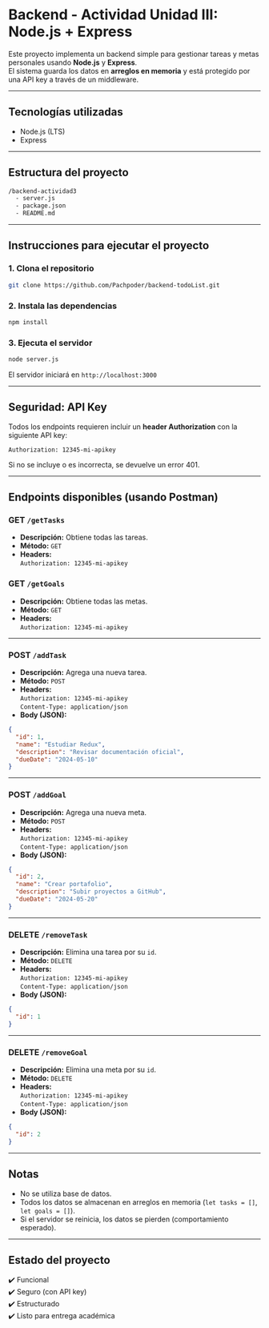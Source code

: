 # Backend - Actividad Unidad III: Node.js + Express 

Este proyecto implementa un backend simple para gestionar tareas y metas personales usando **Node.js** y **Express**.  
El sistema guarda los datos en **arreglos en memoria** y está protegido por una API key a través de un middleware.

---

## Tecnologías utilizadas

- Node.js (LTS)
- Express

---

## Estructura del proyecto

```bash
/backend-actividad3
  - server.js
  - package.json
  - README.md
```

---

## Instrucciones para ejecutar el proyecto

### 1. Clona el repositorio

```bash
git clone https://github.com/Pachpoder/backend-todoList.git
```

### 2. Instala las dependencias

```bash
npm install
```

### 3. Ejecuta el servidor

```bash
node server.js
```
El servidor iniciará en `http://localhost:3000`

---

## Seguridad: API Key

Todos los endpoints requieren incluir un **header Authorization** con la siguiente API key:

```
Authorization: 12345-mi-apikey
```

Si no se incluye o es incorrecta, se devuelve un error 401.

---

## Endpoints disponibles (usando Postman)

### GET `/getTasks`

- **Descripción:** Obtiene todas las tareas.
- **Método:** `GET`
- **Headers:**  
  `Authorization: 12345-mi-apikey`

### GET `/getGoals`

- **Descripción:** Obtiene todas las metas.
- **Método:** `GET`
- **Headers:**  
  `Authorization: 12345-mi-apikey`

---

### POST `/addTask`

- **Descripción:** Agrega una nueva tarea.
- **Método:** `POST`
- **Headers:**  
  `Authorization: 12345-mi-apikey`  
  `Content-Type: application/json`
- **Body (JSON):**

```json
{
  "id": 1,
  "name": "Estudiar Redux",
  "description": "Revisar documentación oficial",
  "dueDate": "2024-05-10"
}
```

---

### POST `/addGoal`

- **Descripción:** Agrega una nueva meta.
- **Método:** `POST`
- **Headers:**  
  `Authorization: 12345-mi-apikey`  
  `Content-Type: application/json`
- **Body (JSON):**

```json
{
  "id": 2,
  "name": "Crear portafolio",
  "description": "Subir proyectos a GitHub",
  "dueDate": "2024-05-20"
}
```

---

### DELETE `/removeTask`

- **Descripción:** Elimina una tarea por su `id`.
- **Método:** `DELETE`
- **Headers:**  
  `Authorization: 12345-mi-apikey`  
  `Content-Type: application/json`
- **Body (JSON):**

```json
{
  "id": 1
}
```

---

### DELETE `/removeGoal`

- **Descripción:** Elimina una meta por su `id`.
- **Método:** `DELETE`
- **Headers:**  
  `Authorization: 12345-mi-apikey`  
  `Content-Type: application/json`
- **Body (JSON):**

```json
{
  "id": 2
}
```

---

## Notas

- No se utiliza base de datos.
- Todos los datos se almacenan en arreglos en memoria (`let tasks = []`, `let goals = []`).
- Si el servidor se reinicia, los datos se pierden (comportamiento esperado).

---

## Estado del proyecto

✔️ Funcional  
✔️ Seguro (con API key)  
✔️ Estructurado  
✔️ Listo para entrega académica

